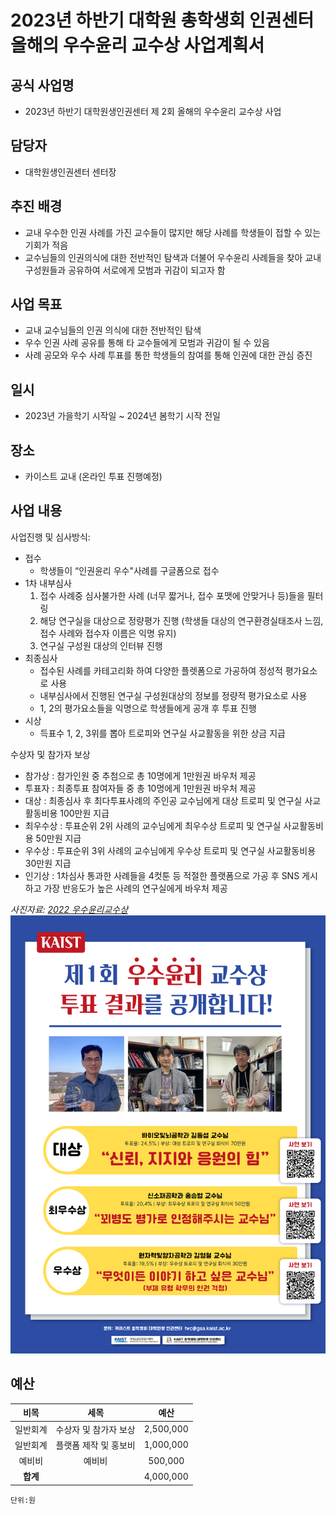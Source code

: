 ﻿2023년 하반기 대학원 총학생회 인권센터 올해의 우수윤리 교수상 사업계획서
===

## 공식 사업명
- 2023년 하반기 대학원생인권센터 제 2회 올해의 우수윤리 교수상 사업

## 담당자
- 대학원생인권센터 센터장

## 추진 배경
- 교내 우수한 인권 사례를 가진 교수들이 많지만 해당 사례를 학생들이 접할 수 있는 기회가 적음
- 교수님들의 인권의식에 대한 전반적인 탐색과 더불어 우수윤리 사례들을 찾아 교내구성원들과 공유하여 서로에게 모범과 귀감이 되고자 함

## 사업 목표
- 교내 교수님들의 인권 의식에 대한 전반적인 탐색
- 우수 인권 사례 공유를 통해 타 교수들에게 모범과 귀감이 될 수 있음
- 사례 공모와 우수 사례 투표를 통한 학생들의 참여를 통해 인권에 대한 관심 증진

## 일시
- 2023년 가을학기 시작일 ~ 2024년 봄학기 시작 전일

## 장소
- 카이스트 교내 (온라인 투표 진행예정)

## 사업 내용
사업진행 및 심사방식: 
 - 접수 
    - 학생들이 “인권윤리 우수"사례를 구글폼으로 접수
 - 1차 내부심사 
    1. 접수 사례중 심사불가한 사례 (너무 짧거나, 접수 포맷에 안맞거나 등)들을 필터링
    2. 해당 연구실을 대상으로 정량평가 진행 (학생들 대상의 연구환경실태조사 느낌, 접수 사례와 접수자 이름은 익명 유지) 
    3. 연구실 구성원 대상의 인터뷰 진행 
 - 최종심사
    - 접수된 사례를 카테고리화 하여 다양한 플렛폼으로 가공하여 정성적 평가요소로 사용
    - 내부심사에서 진행된 연구실 구성원대상의 정보를 정량적 평가요소로 사용 
    - 1, 2의 평가요소들을 익명으로 학생들에게 공개 후 투표 진행 
- 시상
    - 득표수 1, 2, 3위를 뽑아 트로피와 연구실 사교활동을 위한 상금 지급 

수상자 및 참가자 보상
- 참가상 : 참가인원 중 추첨으로 총 10명에게 1만원권 바우처 제공 
- 투표자 : 최종투표 참여자들 중 총 10명에게 1만원권 바우처 제공
- 대상 : 최종심사 후 최다투표사례의 주인공 교수님에게 대상 트로피 및 연구실 사교활동비용 100만원 지급 
- 최우수상 : 투표순위 2위 사례의 교수님에게 최우수상 트로피 및 연구실 사교활동비용 50만원 지급 
- 우수상 : 투표순위 3위 사례의 교수님에게 우수상 트로피 및 연구실 사교활동비용 30만원 지급 
- 인기상 : 1차심사 통과한 사례들을 4컷툰 등 적절한 플랫폼으로 가공 후 SNS 게시하고 가장 반응도가 높은 사례의 연구실에게 바우처 제공

*사진자료: [2022 우수윤리교수상](../resource/교수상.png)*
![2022 우수윤리교수상](../resource/교수상.png)

## 예산

|  **비목** |   **세목**   | **예산** |
|:----------:|:------------:|:--------:|
|	일반회계  | 수상자 및 참가자 보상 | 2,500,000 |
|	일반회계  | 플랫폼 제작 및 홍보비 | 1,000,000 |
|	예비비  | 예비비 | 500,000 |
|   **합계**  |              |    4,000,000    |
	단위:원
